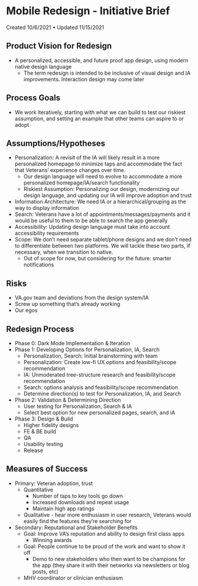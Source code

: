 # Mobile Redesign - Initiative Brief

Created 10/6/2021 • Updated 11/15/2021

## Product Vision for Redesign
- A personalized, accessible, and future proof app design, using modern native design language 
  - The term redesign is intended to be inclusive of visual design and IA improvements. Interaction design may come later

## Process Goals
- We work iteratively, starting with what we can build to test our riskiest assumption, and setting an example that other teams can aspire to or adopt

## Assumptions/Hypotheses
- Personalization: A revisit of the IA will likely result in a more personalized homepage to minimize taps and accommodate the fact that Veterans’ experience changes over time.
    - Our design language will need to evolve to accommodate a more personalized homepage/IA/search functionality 
    - Riskiest Assumption: Personalizing our design, modernizing our design language, and updating our IA will improve adoption and trust
- Information Architecture: We need IA or a hierarchical/grouping as the way to display information 
- Search: Veterans have a lot of appointments/messages/payments and it would be useful to them to be able to search the app generally
- Accessibility: Updating design language must take into account accessibility requirements
- Scope: We don’t need separate tablet/phone designs and we don’t need to differentiate between two platforms. We will tackle these two parts, if necessary, when we transition to native.
  - Out of scope for now, but considering for the future: smarter notifications

## Risks
- VA.gov team and deviations from the design system/IA
- Screw up something that’s already working
- Our egos 

## Redesign Process
- Phase 0: Dark Mode Implementation & Iteration
- Phase 1: Developing Options for Personalization, IA, Search
    - Personalization, Search: Initial brainstorming with team
    - Personalization: Create low-fi UX options and feasibility/scope recommendation
    - IA: Unmoderated tree-structure research and feasibility/scope recommendation
    - Search: options analysis and feasibility/scope recommendation
    - Determine direction(s) to test for Personalization, IA, and Search
- Phase 2: Validation & Determining Direction
    - User testing for Personalization, Search & IA
    - Select best option for new personalized pages, search, and iA
- Phase 3: Design & Build
    - Higher fidelity designs
    - FE & BE build
    - QA
    - Usability testing
    - Release

## Measures of Success
- Primary: Veteran adoption, trust 
    - Quantitative
        - Number of taps to key tools go down
        - Increased downloads and repeat usage
        - Maintain high app ratings
    - Qualitative - hear more enthusiasm in user research, Veterans would easily find the features they’re searching for
- Secondary: Reputational and Stakeholder Benefits 
    - Goal: Improve VA’s reputation and ability to design first class apps
        - Winning awards
    - Goal: People continue to be proud of the work and want to show it off
        - Demo to new stakeholders who then want to be champions for the app (they share it with their networks via newsletters or blog posts, etc)
    - MHV coordinator or clinician enthusiasm
